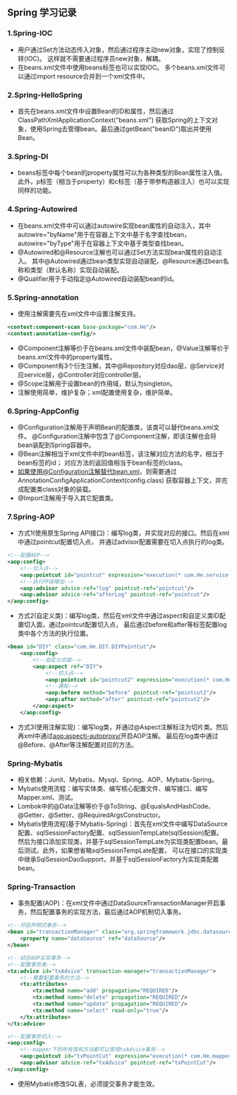 ## Spring 学习记录
### 1.Spring-IOC
- 用户通过Set方法动态传入对象，然后通过程序主动new对象，实现了控制反转(IOC)。
这样就不需要通过程序员new对象，解耦。
- 在beans.xml文件中使用beans标签也可以实现IOC。
多个beans.xml文件可以通过import resource合并到一个xml文件中。
### 2.Spring-HelloSpring
- 首先在beans.xml文件中设置Bean的ID和属性，然后通过ClassPathXmlApplicationContext("beans.xml")
获取Spring的上下文对象，使用Spring去管理bean。最后通过getBean("beanID")取出并使用Bean。
### 3.Spring-DI
- beans标签中每个bean的property属性可以为各种类型的Bean属性注入值。
此外，p标签（相当于property）和c标签（基于带参构造器注入）也可以实现同样的功能。
### 4.Spring-Autowired
- 在beans.xml文件中可以通过autowire实现bean属性的自动注入，其中autowire="byName"用于在容器上下文中基于名字查找bean，
autowire="byType"用于在容器上下文中基于类型查找bean。
- @Autowired和@Resource注解也可以通过Set方法实现bean属性的自动注入。
其中@Autowired通过bean类型实现自动装配，@Resource通过bean名称和类型（默认名称）实现自动装配。
- @Qualifier用于手动指定@Autowired自动装配bean的id。
### 5.Spring-annotation
- 使用注解需要先在xml文件中设置注解支持。
```xml
<context:component-scan base-package="com.He"/>
<context:annotation-config/>
```
- @Component注解等价于在beans.xml文件中装配bean，@Value注解等价于beans.xml文件中的property属性。
- @Component有3个衍生注解，其中@Repository对应dao层，@Service对应service层，@Controller对应controller层。
- @Scope注解用于设置bean的作用域，默认为singleton。
- 注解使用简单，维护复杂；xml配置使用复杂，维护简单。

### 6.Spring-AppConfig
- @Configuration注解用于声明Bean的配置类，该类可以替代beans.xml文件。
@Configuration注解中包含了@Component注解，即该注解也会将bean装配到Spring容器中。
- @Bean注解相当于xml文件中的bean标签，该注解对应方法的名字，相当于bean标签的id；
对应方法的返回值相当于bean标签的class。
- 如果使用@Configuration注解替代bean.xml，则需要通过AnnotationConfigApplicationContext(config.class)
获取容器上下文，并完成配置类class对象的装载。
- @Import注解用于导入其它配置类。

### 7.Spring-AOP
- 方式1(使用原生Spring API接口)：编写log类，并实现对应的接口。然后在xml中通过pointcut配置切入点，
并通过advisor配置需要在切入点执行的log类。
```xml
<!--配置AOP-->
<aop:config>
    <!--切入点-->
    <aop:pointcut id="pointcut" expression="execution(* com.He.service.UserServiceImpl.*(..))"/>
    <!--执行环绕增加-->
    <aop:advisor advice-ref="log" pointcut-ref="pointcut"/>
    <aop:advisor advice-ref="afterLog" pointcut-ref="pointcut"/>
</aop:config>
```
- 方式2(自定义类)：编写log类，然后在xml文件中通过aspect和自定义类ID配置切入面，通过pointcut配置切入点，
最后通过before和after等标签配置log类中各个方法的执行位置。
```xml
<bean id="DIY" class="com.He.DIY.DIYPointCut"/>
    <aop:config>
        <!--自定义切面-->
        <aop:aspect ref="DIY">
            <!--切入点-->
            <aop:pointcut id="pointcut2" expression="execution(* com.He.service.UserServiceImpl.*(..))"/>
            <!--通知-->
            <aop:before method="before" pointcut-ref="pointcut2"/>
            <aop:after method="after" pointcut-ref="pointcut2"/>
        </aop:aspect>
    </aop:config>
```
- 方式3(使用注解实现)：编写log类，并通过@Aspect注解标注为切片类。然后再xml中通过<aop:aspectj-autoproxy/>开启AOP注解。
最后在log类中通过@Before、@After等注解配置对应的方法。

### Spring-Mybatis
- 相关依赖：Junit、Mybatis、Mysql、Spring、AOP、Mybatis-Spring。
- Mybatis使用流程：编写实体类、编写核心配置文件、编写接口、编写Mapper.xml、测试。
- Lombok中的@Data注解等价于@ToString、@EqualsAndHashCode、@Getter、@Setter、@RequiredArgsConstructor。
- Mybatis使用流程(基于Mybatis-Spring)：首先在xml文件中编写DataSource配置、sqlSessionFactory配置、sqlSessionTempLate(sqlSession)配置。
然后为接口添加实现类，并基于sqlSessionTempLate为实现类配置bean。最后测试。此外，如果想省略sqlSessionTempLate配置，
可以在接口的实现类中继承SqlSessionDaoSupport，并基于sqlSessionFactory为实现类配置bean。

### Spring-Transaction
- 事务配置(AOP)：在xml文件中通过DataSourceTransactionManager开启事务，然后配置事务的实现方法，最后通过AOP机制切入事务。
```xml
<!--开启声明式事务-->
<bean id="transactionManager" class="org.springframework.jdbc.datasource.DataSourceTransactionManager">
    <property name="dataSource" ref="dataSource"/>
</bean>

<!--结合AOP实现事务-->
<!--配置事务类-->
<tx:advice id="txAdvice" transaction-manager="transactionManager">
    <!--需要配置事务的方法-->
    <tx:attributes>
        <tx:method name="add" propagation="REQUIRED"/>
        <tx:method name="delete" propagation="REQUIRED"/>
        <tx:method name="update" propagation="REQUIRED"/>
        <tx:method name="select" read-only="true"/> 
    </tx:attributes>
</tx:advice>

<!--配置事务切入-->
<aop:config>
    <!--mapper下的所有类和方法都可以使用txAdvice事务-->
    <aop:pointcut id="txPointCut" expression="execution(* com.He.mapper.*.*(..))"/>
    <aop:advisor advice-ref="txAdvice" pointcut-ref="txPointCut"/>
</aop:config>
```
- 使用Mybatis修改SQL表，必须提交事务才能生效。